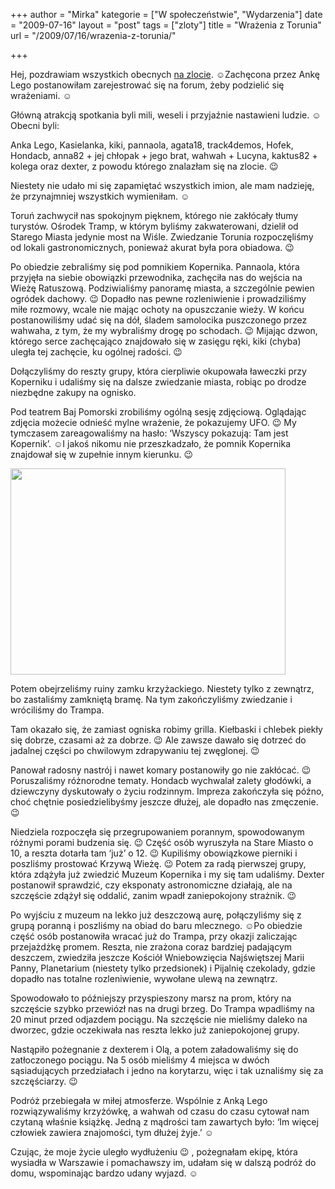 +++
author = "Mirka"
kategorie = ["W społeczeństwie", "Wydarzenia"]
date = "2009-07-16"
layout = "post"
tags = ["zloty"]
title = "Wrażenia z Torunia"
url = "/2009/07/16/wrazenia-z-torunia/"

+++

Hej, pozdrawiam wszystkich obecnych [na zlocie][1].  ☺️Zachęcona przez Ankę Lego postanowiłam zarejestrować się na forum, żeby podzielić się wrażeniami. ☺️

<!--more-->

Główną atrakcją spotkania byli mili, weseli i przyjaźnie nastawieni ludzie.  ☺️Obecni byli:
  
Anka Lego, Kasielanka, kiki, pannaola, agata18, track4demos, Hofek, Hondacb, anna82 + jej chłopak + jego brat, wahwah + Lucyna, kaktus82 + kolega oraz dexter, z powodu którego znalazłam się na zlocie. 😉

Niestety nie udało mi się zapamiętać wszystkich imion, ale mam nadzieję, że przynajmniej wszystkich wymieniłam.  ☺️

Toruń zachwycił nas spokojnym pięknem, którego nie zakłócały tłumy turystów. Ośrodek Tramp, w którym byliśmy zakwaterowani, dzielił od Starego Miasta jedynie most na Wiśle. Zwiedzanie Torunia rozpoczęliśmy od lokali gastronomicznych, ponieważ akurat była pora obiadowa. 😉 

Po obiedzie zebraliśmy się pod pomnikiem Kopernika. Pannaola, która przyjęła na siebie obowiązki przewodnika, zachęciła nas do wejścia na Wieżę Ratuszową. Podziwialiśmy panoramę miasta, a szczególnie pewien ogródek dachowy. 😉 Dopadło nas pewne rozleniwienie i prowadziliśmy miłe rozmowy, wcale nie mając ochoty na opuszczanie wieży. W końcu postanowiliśmy udać się na dół, śladem samolocika puszczonego przez wahwaha, z tym, że my wybraliśmy drogę po schodach. 😉 Mijając dzwon, którego serce zachęcająco znajdowało się w zasięgu ręki, kiki (chyba) uległa tej zachęcie, ku ogólnej radości. 😉 

Dołączyliśmy do reszty grupy, która cierpliwie okupowała ławeczki przy Koperniku i udaliśmy się na dalsze zwiedzanie miasta, robiąc po drodze niezbędne zakupy na ognisko. 

Pod teatrem Baj Pomorski zrobiliśmy ogólną sesję zdjęciową. Oglądając zdjęcia możecie odnieść mylne wrażenie, że pokazujemy UFO. 😉 My tymczasem zareagowaliśmy na hasło: ‘Wszyscy pokazują: Tam jest Kopernik’.  ☺️I jakoś nikomu nie przeszkadzało, że pomnik Kopernika znajdował się w zupełnie innym kierunku. 😉 

<img class="aligncenter" title="Zlot w Toruniu" src="http://www.atopowe-zapalenie.pl/mediawiki/images/thumb/a/aa/Torun-2009-grupa.jpg/440px-Torun-2009-grupa.jpg" alt="" width="440" height="330" />

Potem obejrzeliśmy ruiny zamku krzyżackiego. Niestety tylko z zewnątrz, bo zastaliśmy zamkniętą bramę. Na tym zakończyliśmy zwiedzanie i wróciliśmy do Trampa. 

Tam okazało się, że zamiast ogniska robimy grilla. Kiełbaski i chlebek piekły się dobrze, czasami aż za dobrze. 😉 Ale zawsze dawało się dotrzeć do jadalnej części po chwilowym zdrapywaniu tej zwęglonej. 😉 

Panował radosny nastrój i nawet komary postanowiły go nie zakłócać. 😉 Poruszaliśmy różnorodne tematy. Hondacb wychwalał zalety głodówki, a dziewczyny dyskutowały o życiu rodzinnym. Impreza zakończyła się późno, choć chętnie posiedzielibyśmy jeszcze dłużej, ale dopadło nas zmęczenie. 😉

Niedziela rozpoczęła się przegrupowaniem porannym, spowodowanym różnymi porami budzenia się. 😉 Część osób wyruszyła na Stare Miasto o 10, a reszta dotarła tam ‘już’ o 12. 😉 Kupiliśmy obowiązkowe pierniki i poszliśmy prostować Krzywą Wieżę. 😉 Potem za radą pierwszej grupy, która zdążyła już zwiedzić Muzeum Kopernika i my się tam udaliśmy. Dexter postanowił sprawdzić, czy eksponaty astronomiczne działają, ale na szczęście zdążył się oddalić, zanim wpadł zaniepokojony strażnik. 😉

Po wyjściu z muzeum na lekko już deszczową aurę, połączyliśmy się z grupą poranną i poszliśmy na obiad do baru mlecznego.  ☺️Po obiedzie część osób postanowiła wracać już do Trampa, przy okazji zaliczając przejażdżkę promem. Reszta, nie zrażona coraz bardziej padającym deszczem, zwiedziła jeszcze Kościół Wniebowzięcia Najświętszej Marii Panny, Planetarium (niestety tylko przedsionek) i Pijalnię czekolady, gdzie dopadło nas totalne rozleniwienie, wywołane ulewą na zewnątrz. 

Spowodowało to późniejszy przyspieszony marsz na prom, który na szczęście szybko przewiózł nas na drugi brzeg. Do Trampa wpadliśmy na 20 minut przed odjazdem pociągu. Na szczęście nie mieliśmy daleko na dworzec, gdzie oczekiwała nas reszta lekko już zaniepokojonej grupy. 

Nastąpiło pożegnanie z dexterem i Olą, a potem załadowaliśmy się do zatłoczonego pociągu. Na 5 osób mieliśmy 4 miejsca w dwóch sąsiadujących przedziałach i jedno na korytarzu, więc i tak uznaliśmy się za szczęściarzy. 😉 

Podróż przebiegała w miłej atmosferze. Wspólnie z Anką Lego rozwiązywaliśmy krzyżówkę, a wahwah od czasu do czasu cytował nam czytaną właśnie książkę. Jedną z mądrości tam zawartych było: ‘Im więcej człowiek zawiera znajomości, tym dłużej żyje.’  ☺️

Czując, że moje życie uległo wydłużeniu 😉 , pożegnałam ekipę, która wysiadła w Warszawie i pomachawszy im, udałam się w dalszą podróż do domu, wspominając bardzo udany wyjazd. ☺️

 [1]: /atopedia/Toru%C5%84_2009
